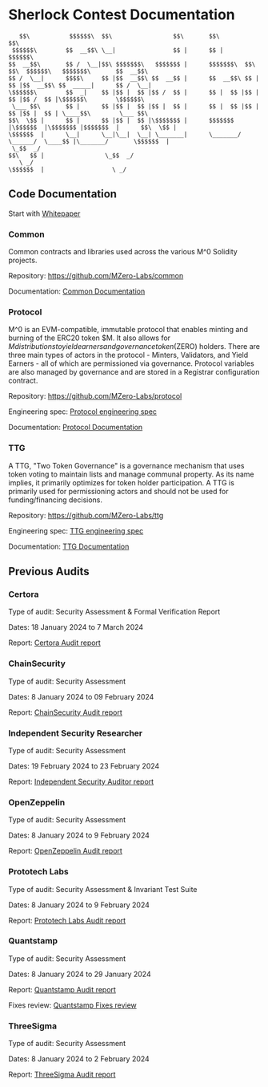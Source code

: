 # Sherlock Contest Documentation

```
   $$\           $$$$$$\  $$\                 $$\       $$\                                              $$\
 $$$$$$\        $$  __$$\ \__|                $$ |      $$ |                                           $$$$$$\
$$  __$$\       $$ /  \__|$$\ $$$$$$$\   $$$$$$$ |      $$$$$$$\  $$\   $$\  $$$$$$\   $$$$$$$\       $$  __$$\
$$ /  \__|      $$$$\     $$ |$$  __$$\ $$  __$$ |      $$  __$$\ $$ |  $$ |$$  __$$\ $$  _____|      $$ /  \__|
\$$$$$$\        $$  _|    $$ |$$ |  $$ |$$ /  $$ |      $$ |  $$ |$$ |  $$ |$$ /  $$ |\$$$$$$\        \$$$$$$\
 \___ $$\       $$ |      $$ |$$ |  $$ |$$ |  $$ |      $$ |  $$ |$$ |  $$ |$$ |  $$ | \____$$\        \___ $$\
$$\  \$$ |      $$ |      $$ |$$ |  $$ |\$$$$$$$ |      $$$$$$$  |\$$$$$$  |\$$$$$$$ |$$$$$$$  |      $$\  \$$ |
\$$$$$$  |      \__|      \__|\__|  \__| \_______|      \_______/  \______/  \____$$ |\_______/       \$$$$$$  |
 \_$$  _/                                                                   $$\   $$ |                 \_$$  _/
   \ _/                                                                     \$$$$$$  |                   \ _/
```

## Code Documentation

Start with [Whitepaper](https://docs.m0.org/m-0-documentation-portal)

### Common

Common contracts and libraries used across the various M^0 Solidity projects.

Repository: https://github.com/MZero-Labs/common

Documentation: [Common Documentation](./docs/common/src/SUMMARY.md)

### Protocol

M^0 is an EVM-compatible, immutable protocol that enables minting and burning of the ERC20 token $M. It also allows for $M distributions to yield earners and governance token ($ZERO) holders. There are three main types of actors in the protocol - Minters, Validators, and Yield Earners - all of which are permissioned via governance. Protocol variables are also managed by governance and are stored in a Registrar configuration contract.

Repository: https://github.com/MZero-Labs/protocol

Engineering spec: [Protocol engineering spec](eng-specs/M%5E0%20Protocol%20Engineering%20Spec_v1.1.pdf)

Documentation: [Protocol Documentation](./docs/protocol/src/SUMMARY.md)

### TTG

A TTG, "Two Token Governance" is a governance mechanism that uses token voting to maintain lists and manage communal property. As its name implies, it primarily optimizes for token holder participation. A TTG is primarily used for permissioning actors and should not be used for funding/financing decisions.

Repository: https://github.com/MZero-Labs/ttg

Engineering spec: [TTG engineering spec](eng-specs/M%5E0%20TTG%20Engineering%20Spec_v1.1.pdf)

Documentation: [TTG Documentation](./docs/ttg/src/SUMMARY.md)

## Previous Audits

### Certora

Type of audit: Security Assessment & Formal Verification Report

Dates: 18 January 2024 to 7 March 2024

Report: [Certora Audit report](audit-reports/Certora%20Audit%20report.pdf)

### ChainSecurity

Type of audit: Security Assessment

Dates: 8 January 2024 to 09 February 2024

Report: [ChainSecurity Audit report](audit-reports/ChainSecurity%20Audit%20report.pdf)

### Independent Security Researcher

Type of audit: Security Assessment

Dates: 19 February 2024 to 23 February 2024

Report: [Independent Security Auditor report](audit-reports/Kirill%20Fedoseev%20Independent%20Auditor%20Report.md)

### OpenZeppelin

Type of audit: Security Assessment

Dates: 8 January 2024 to 9 February 2024

Report: [OpenZeppelin Audit report](audit-reports/OpenZeppelin%20Audit%20Report.pdf)

### Prototech Labs

Type of audit: Security Assessment & Invariant Test Suite

Dates: 8 January 2024 to 9 February 2024

Report: [Prototech Labs Audit report](audit-reports/Prototech%20Labs%20Audit%20Report.pdf)

### Quantstamp

Type of audit: Security Assessment

Dates: 8 January 2024 to 29 January 2024

Report: [Quantstamp Audit report](audit-reports/Quantstamp%20Audit%20Report.pdf)

Fixes review: [Quantstamp Fixes review](audit-reports/Quantstamp%20External%20Fix%20Review.pdf)

### ThreeSigma

Type of audit: Security Assessment

Dates: 8 January 2024 to 2 February 2024

Report: [ThreeSigma Audit report](audit-reports/ThreeSigma%20Audit%20Report.pdf)
